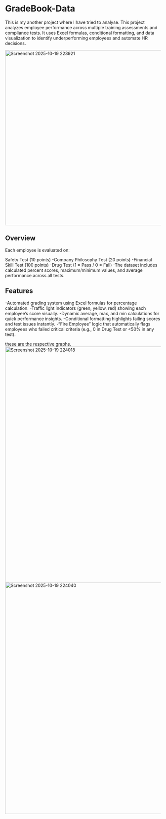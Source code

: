 # GradeBook-Data
This is my another project where I have tried to analyse.
This project analyzes employee performance across multiple training assessments and compliance tests.
It uses Excel formulas, conditional formatting, and data visualization to identify underperforming employees and automate HR decisions.

<img width="766" height="567" alt="Screenshot 2025-10-19 223921" src="https://github.com/user-attachments/assets/99672e43-257a-46ce-ab74-13fe77adbec9" />

## Overview

Each employee is evaluated on:

Safety Test (10 points)
-Company Philosophy Test (20 points)
-Financial Skill Test (100 points)
-Drug Test (1 = Pass / 0 = Fail)
-The dataset includes calculated percent scores, maximum/minimum values, and average performance across all tests.

## Features

-Automated grading system using Excel formulas for percentage calculation.
-Traffic light indicators (green, yellow, red) showing each employee’s score visually.
-Dynamic average, max, and min calculations for quick performance insights.
-Conditional formatting highlights failing scores and test issues instantly.
-“Fire Employee” logic that automatically flags employees who failed critical criteria (e.g., 0 in Drug Test or <50% in any test).
  
  these are the respective graphs.
  <img width="600" height="763" alt="Screenshot 2025-10-19 224018" src="https://github.com/user-attachments/assets/2a24b133-7da1-4a5c-9c3b-6b265c2deb15" />
  <img width="581" height="751" alt="Screenshot 2025-10-19 224040" src="https://github.com/user-attachments/assets/6ac67ff7-b189-474c-b8d5-103c52b81671" />

  


